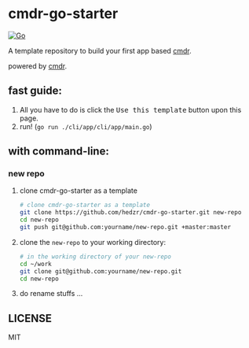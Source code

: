 # cmdr-go-starter

[![Go](https://github.com/hedzr/cmdr-go-starter/actions/workflows/go.yml/badge.svg)](https://github.com/hedzr/cmdr-go-starter/actions/workflows/go.yml)

A template repository to build your first app based [cmdr](https://github.com/hedzr/cmdr).

powered by [cmdr](https://github.com/hedzr/cmdr).

## fast guide:

1. All you have to do is click the <kbd>Use this template</kbd> button upon this page.
2. run! (`go run ./cli/app/cli/app/main.go`)

## with command-line:

### new repo

1. clone cmdr-go-starter as a template
   ```bash
   # clone cmdr-go-starter as a template
   git clone https://github.com/hedzr/cmdr-go-starter.git new-repo
   cd new-repo
   git push git@github.com:yourname/new-repo.git +master:master
   ```

2. clone the `new-repo` to your working directory:
   ```bash
   # in the working directory of your new-repo
   cd ~/work
   git clone git@github.com:yourname/new-repo.git
   cd new-repo
   ```

3. do rename stuffs ...

## LICENSE

MIT
